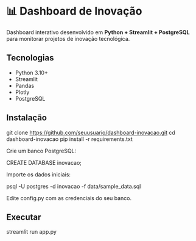 # 📊 Dashboard de Inovação

Dashboard interativo desenvolvido em **Python + Streamlit + PostgreSQL** para monitorar projetos de inovação tecnológica.

## Tecnologias
- Python 3.10+
- Streamlit
- Pandas
- Plotly
- PostgreSQL

## Instalação

git clone https://github.com/seuusuario/dashboard-inovacao.git
cd dashboard-inovacao
pip install -r requirements.txt


Crie um banco PostgreSQL:

CREATE DATABASE inovacao;

Importe os dados iniciais:

psql -U postgres -d inovacao -f data/sample_data.sql

Edite config.py com as credenciais do seu banco.

## Executar

streamlit run app.py
